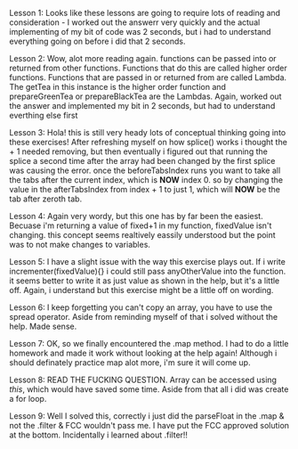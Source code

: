 Lesson 1: Looks like these lessons are going to require lots of reading and consideration - I worked out the answerr very quickly and the actual implementing of my bit of code was 2 seconds, but i had to understand everything going on before i did that 2 seconds.

Lesson 2: Wow, alot more reading again. functions can be passed into or returned from other functions. Functions that do this are called higher order functions. Functions that are passed in or returned from are called Lambda.
The getTea in this instance is the higher order function and prepareGreenTea or prepareBlackTea are the Lambdas.
Again, worked out the answer and implemented my bit in 2 seconds, but had to understand everthing else first

Lesson 3: Hola! this is still very heady lots of conceptual thinking going into these exercises! After refreshing myself on how splice() works i thought the + 1 needed removing, but then eventually i figured out that running the splice a second time  after the array had been changed by the first splice was causing the error. once the beforeTabsIndex runs you want to take all the tabs after the current index, which is **NOW** index 0. so by changing the value in the afterTabsIndex from index + 1 to just 1, which will **NOW** be the tab after zeroth tab.

Lesson 4: Again very wordy, but this one has by far been the easiest. Becuase i'm returning a value of fixed+1 in my function, fixedValue isn't changing. this concept seems realtively eassily understood but the point was to not make changes to variables.

Lesson 5: I have a slight issue with the way this exercise plays out. If i write incrementer(fixedValue){} i could still pass anyOtherValue into the function. it seems better to write it as just value as shown in the help, but it's a little off. Again, i understand but this exercise might be a little off on wording.

Lesson 6: I keep forgetting you can't copy an array, you have to use the spread operator. Aside from reminding myself of that i solved without the help. Made sense.

Lesson 7: OK, so we finally encountered the .map method. I had to do a little homework and made it work without looking at the help again! Although i should definately practice map alot more, i'm sure it will come up.

Lesson 8: READ THE FUCKING QUESTION. Array can be accessed using *this*, which would have saved some time. Aside from that all i did was create a for loop.

Lesson 9: Well I solved this, correctly i just did the parseFloat in the .map & not the .filter & FCC wouldn't pass me. I have put the FCC approved solution at the bottom. Incidentally i learned about .filter!!
